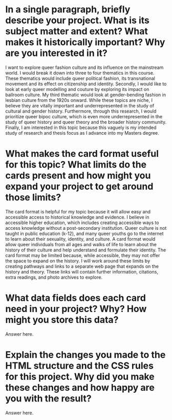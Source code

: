 # In a single paragraph, briefly describe your project. What is its subject matter and extent? What makes it historically important? Why are you interested in it?

I want to explore queer fashion culture and its influence on the mainstream world. I would break it down into three to four thematics in this course. These thematics would include queer political fashion, its transnational movement and its effect on citizenship and identity. Secondly, I would like to look at early queer modelling and couture by exploring its impact on ballroom culture. My third thematic would look at gender-bending fashion in lesbian culture from the 1920s onward. While these topics are niche, I believe they are vitally important and underrepresented in the study of cultural and gender history. Furthermore, through this research, I would prioritize queer bipoc culture, which is even more underrepresented in the study of queer history and queer theory and the broader history community. Finally, I am interested in this topic because this vaguely is my intended study of research and thesis focus as I advance into my Masters degree. 

# What makes the card format useful for this topic? What limits do the cards present and how might you expand your project to get around those limits?

The card format is helpful for my topic because it will allow easy and accessible access to historical knowledge and evidence. I believe in accessible higher education, which includes creating accessible ways to access knowledge without a post-secondary institution. Queer culture is not taught in public education (k-12), and many queer youths go to the internet to learn about their sexuality, identity, and culture. A card format would allow queer individuals from all ages and walks of life to learn about the history of their culture and help understand and formulate their identity. The card format may be limited because, while accessible, they may not offer the space to expand on the history. I will work around these limits by creating pathways and links to a separate web page that expands on the history and theory. These links will contain further information, citations, extra readings, and photo archives to explore. 


# What data fields does each card need in your project? Why? How might you store this data?

Answer here.

# Explain the changes you made to the HTML structure and the CSS rules for this project. Why did you make these changes and how happy are you with the result? 

Answer here. 
